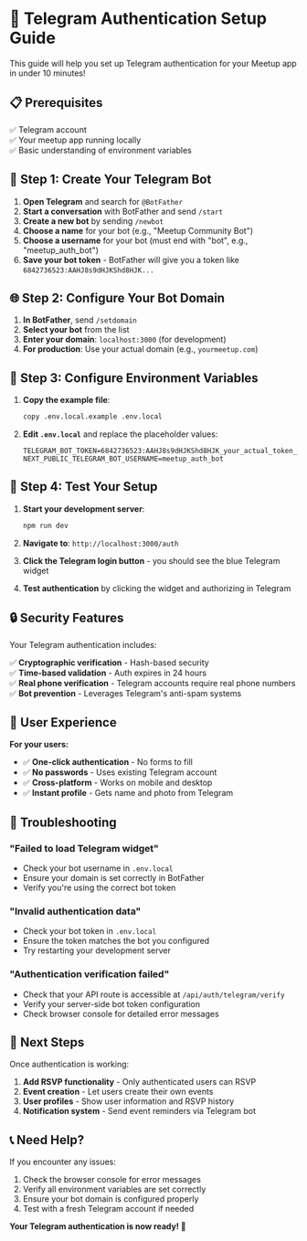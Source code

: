 # 🤖 Telegram Authentication Setup Guide

This guide will help you set up Telegram authentication for your Meetup app in under 10 minutes!

## 📋 Prerequisites

✅ Telegram account  
✅ Your meetup app running locally  
✅ Basic understanding of environment variables  

## 🔧 Step 1: Create Your Telegram Bot

1. **Open Telegram** and search for `@BotFather`
2. **Start a conversation** with BotFather and send `/start`
3. **Create a new bot** by sending `/newbot`
4. **Choose a name** for your bot (e.g., "Meetup Community Bot")
5. **Choose a username** for your bot (must end with "bot", e.g., "meetup_auth_bot")
6. **Save your bot token** - BotFather will give you a token like `6842736523:AAHJ8s9dHJKShd8HJK...`

## 🌐 Step 2: Configure Your Bot Domain

1. **In BotFather**, send `/setdomain`
2. **Select your bot** from the list
3. **Enter your domain**: `localhost:3000` (for development)
4. **For production**: Use your actual domain (e.g., `yourmeetup.com`)

## 🔑 Step 3: Configure Environment Variables

1. **Copy the example file**:
   ```bash
   copy .env.local.example .env.local
   ```

2. **Edit `.env.local`** and replace the placeholder values:
   ```env
   TELEGRAM_BOT_TOKEN=6842736523:AAHJ8s9dHJKShd8HJK_your_actual_token_here
   NEXT_PUBLIC_TELEGRAM_BOT_USERNAME=meetup_auth_bot
   ```

## 🚀 Step 4: Test Your Setup

1. **Start your development server**:
   ```bash
   npm run dev
   ```

2. **Navigate to**: `http://localhost:3000/auth`

3. **Click the Telegram login button** - you should see the blue Telegram widget

4. **Test authentication** by clicking the widget and authorizing in Telegram

## 🔒 Security Features

Your Telegram authentication includes:

✅ **Cryptographic verification** - Hash-based security  
✅ **Time-based validation** - Auth expires in 24 hours  
✅ **Real phone verification** - Telegram accounts require real phone numbers  
✅ **Bot prevention** - Leverages Telegram's anti-spam systems  

## 🎯 User Experience

**For your users:**
- ✅ **One-click authentication** - No forms to fill
- ✅ **No passwords** - Uses existing Telegram account  
- ✅ **Cross-platform** - Works on mobile and desktop
- ✅ **Instant profile** - Gets name and photo from Telegram

## 🐛 Troubleshooting

### "Failed to load Telegram widget"
- Check your bot username in `.env.local`
- Ensure your domain is set correctly in BotFather
- Verify you're using the correct bot token

### "Invalid authentication data"
- Check your bot token in `.env.local`
- Ensure the token matches the bot you configured
- Try restarting your development server

### "Authentication verification failed"
- Check that your API route is accessible at `/api/auth/telegram/verify`
- Verify your server-side bot token configuration
- Check browser console for detailed error messages

## 🔄 Next Steps

Once authentication is working:

1. **Add RSVP functionality** - Only authenticated users can RSVP
2. **Event creation** - Let users create their own events
3. **User profiles** - Show user information and RSVP history
4. **Notification system** - Send event reminders via Telegram bot

## 📞 Need Help?

If you encounter any issues:
1. Check the browser console for error messages
2. Verify all environment variables are set correctly
3. Ensure your bot domain is configured properly
4. Test with a fresh Telegram account if needed

**Your Telegram authentication is now ready! 🎉**